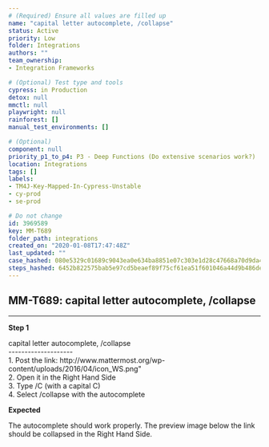 ```yaml
---
# (Required) Ensure all values are filled up
name: "capital letter autocomplete, /collapse"
status: Active
priority: Low
folder: Integrations
authors: ""
team_ownership: 
- Integration Frameworks

# (Optional) Test type and tools
cypress: in Production
detox: null
mmctl: null
playwright: null
rainforest: []
manual_test_environments: []

# (Optional)
component: null
priority_p1_to_p4: P3 - Deep Functions (Do extensive scenarios work?)
location: Integrations
tags: []
labels: 
- TM4J-Key-Mapped-In-Cypress-Unstable
- cy-prod
- se-prod

# Do not change
id: 3969589
key: MM-T689
folder_path: integrations
created_on: "2020-01-08T17:47:48Z"
last_updated: ""
case_hashed: 080e5329c01689c9043ea0e634ba8851e07c303e1d28c47668a70d9da4257450d279b2077b9db067f6bb5e14c67e6bd0
steps_hashed: 6452b822575bab5e97cd5beaef89f75cf61ea51f601046a44d9b486dedb221b721da2524ebc063cecf3dd5c1ab4580a9
---
```


## MM-T689: capital letter autocomplete, /collapse

---

**Step 1**

capital letter autocomplete, /collapse\
\--------------------\
1\. Post the link: http\://www\.mattermost.org/wp-content/uploads/2016/04/icon\_WS.png"\
2\. Open it in the Right Hand Side\
3\. Type /C (with a capital C)\
4\. Select /collapse with the autocomplete

**Expected**

The autocomplete should work properly. The preview image below the link should be collapsed in the Right Hand Side.
